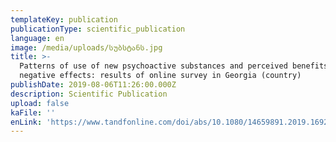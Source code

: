 ```yaml
---
templateKey: publication
publicationType: scientific_publication
language: en
image: /media/uploads/სუბსტანს.jpg
title: >-
  Patterns of use of new psychoactive substances and perceived benefits and
  negative effects: results of online survey in Georgia (country)
publishDate: 2019-08-06T11:26:00.000Z
description: Scientific Publication
upload: false
kaFile: ''
enLink: 'https://www.tandfonline.com/doi/abs/10.1080/14659891.2019.1692927'
---
```


